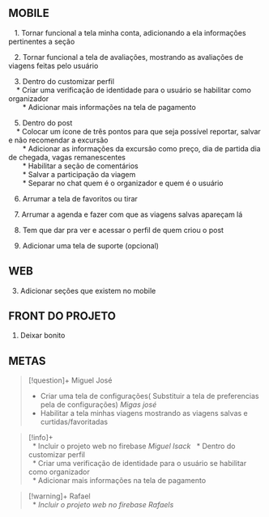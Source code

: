 ## MOBILE

   1. Tornar funcional a tela minha conta, adicionando a ela informações pertinentes a seção  
  
   2. Tornar funcional a tela de avaliações, mostrando as avaliações de viagens feitas pelo usuário  

   3. Dentro do customizar perfil  
    * Criar uma verificação de identidade para o usuário se habilitar como organizador  
  * Adicionar mais informações na tela de pagamento  
  
   5. Dentro do post  
    * Colocar um ícone de três pontos para que seja possível reportar, salvar e não recomendar a excursão  
  * Adicionar as informações da excursão como preço, dia de partida dia de chegada, vagas remanescentes   
  * Habilitar a seção de comentários   
  * Salvar a participação da viagem   
  * Separar no chat quem é o organizador e quem é o usuário  
  
   6. Arrumar a tela de favoritos ou tirar  
  
   7. Arrumar a agenda e fazer com que as viagens salvas apareçam lá  
  
   8. Tem que dar pra ver e acessar o perfil de quem criou o post  
  
   9. Adicionar uma tela de suporte (opcional)  
## WEB  
  
3. Adicionar seções que existem no mobile

## FRONT DO PROJETO
1. Deixar bonito 


## METAS

> [!question]+ Miguel José  
> * Criar uma tela de configurações( Substituir a tela de preferencias pela de configurações) *Migas josé*
> * Habilitar a tela minhas viagens mostrando as viagens salvas e curtidas/favoritadas  
  

> [!info]+  
>  * Incluir o projeto web no firebase *Miguel Isack*
>  * Dentro do customizar perfil  
>  * Criar uma verificação de identidade para o usuário se habilitar como organizador  
>  * Adicionar mais informações na tela de pagamento  

> [!warning]+ Rafael  
>  * _Incluir o projeto web no firebase_ *Rafaels*


